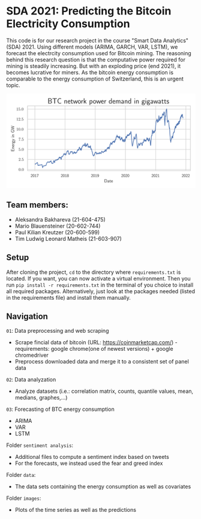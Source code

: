 # SDA 2021: Predicting the Bitcoin Electricity Consumption

This code is for our research project in the course "Smart Data Analytics" (SDA) 2021. Using different models (ARIMA, GARCH, VAR, LSTM), we forecast the electrcity consumption used for Bitcoin mining. The reasoning behind this research question is that the computative power required for mining is steadily increasing. But with an exploding price (end 2021), it becomes lucrative for miners. As the bitcoin energy consumption is comparable to the energy consumption of Switzerland, this is an urgent topic.

![image info](./images/energy_transparent.png)

## Team members:
* Aleksandra Bakhareva (21-604-475) 
* Mario Blauensteiner (20-602-744) 
* Paul Kilian Kreutzer (20-600-599) 
* Tim Ludwig Leonard Matheis (21-603-907) 

## Setup

After cloning the project, `cd` to the directory where `requirements.txt` is located. If you want, you can now activate a virtual environment. Then you run `pip install -r requirements.txt` in the terminal of you choice to install all required packages. Alternatively, just look at the packages needed (listed in the requirements file) and install them manually.

## Navigation

`01`: Data preprocessing and web scraping
- Scrape fincial data of bitcoin (URL: https://coinmarketcap.com/) - requirements: google chrome(one of newest versions) + google chromedriver
- Preprocess downloaded data and merge it to a consistent set of panel data

`02`: Data analyzation
- Analyze datasets (i.e.: correlation matrix, counts, quantile values, mean, medians, graphes,...)

`03`: Forecasting of BTC energy consumption
- ARIMA
- VAR
- LSTM 

Folder `sentiment analysis`:
- Additional files to compute a sentiment index based on tweets
- For the forecasts, we instead used the fear and greed index

Folder `data`:
- The data sets containing the energy consumption as well as covariates

Folder `images`:
- Plots of the time series as well as the predictions


